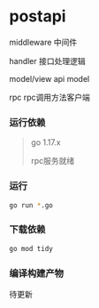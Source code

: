 # postapi


middleware 中间件

handler 接口处理逻辑

model/view api model

rpc rpc调用方法客户端

### 运行依赖
> go 1.17.x
> 
> rpc服务就绪
### 运行
```bash
go run *.go
```
### 下载依赖
```bash
go mod tidy
```
### 编译构建产物
待更新
